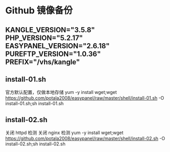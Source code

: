 # Github 镜像备份
KANGLE_VERSION="3.5.8"
PHP_VERSION="5.2.17"
EASYPANEL_VERSION="2.6.18"
PUREFTP_VERSION="1.0.36"
PREFIX="/vhs/kangle"
---------------------------------------

## install-01.sh
官方默认配置，仅做本地存储
yum -y install wget;wget https://github.com/potala2008/easypanel/raw/master/shell/install-01.sh -O install-01.sh;sh install-01.sh

## install-02.sh
关闭 httpd 检测
关闭 nginx 检测
yum -y install wget;wget https://github.com/potala2008/easypanel/raw/master/shell/install-02.sh -O install-02.sh;sh install-02.sh
